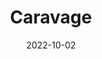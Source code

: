 ---
title: Caravage
date: 2022-10-02
taxonomy: ILLUSTRATION - UX.UI
slug: caravage
dividerDate: ......................
dividerTaxonomy: .......
thumbnail: caravage/thumbnail_caravage.png
coverImage: rencontres_by_CA/thumbnail_detail.svg


problematic: "This project was requested by a client : The Crédit Agricole Group, to promote an event they wanted to launch in April of 2024. The ambition of the event was to spark dialog about the future & AI technology. The target audience was mainly professionnal and interested in exchanging about AI. The client wanted a clean and prestigious feel to the site"


content:
  titleSection:
  - taxonomy: ILLUSTRATION
  - people: 5
  - duration: 2
  thinkingSection:
    pains:
      - Première pain
      - Deuxième pain
      - Troisième pain
    solutions:
      - Première soluc
      - 2eme soluc
      - 3eme soluc
  processSection:
    - percent:
      - top:
        - icon: icon-20-percent.svg
        - text: "Je suis le premier texte de PAPA."
      - img: 
    - percent:
      - top:
        - icon: icon-50-percent.svg
        - text: "Je suis le second texte de PAPA."
      - img: valeriia/percent50.gif
    - percent:
      - top:
        - icon: icon-80-percent.svg 
        - text: "Je suis le troisième texte de PAPA."
      - img: 
    - percent:
      - top:
        - icon: icon-100-percent.svg 
        - text: "Je suis le quatrieme texte de PAPA."
      - img: 
  gallerySection:
    logo:
      - icon-20-percent.svg
      - icon-50-percent.svg
      - icon-100-percent.svg
    screenCenter: 
      - valeriia/percent20.png
      - valeriia/percent20.png
    screenRight:
      -  valeriia/percent20.png
      - valeriia/percent20.png
    assets:
      - icon-80-percent.svg
      - icon-80-percent.svg


nextProject: souvenirs-orphee/

footer_version: sticky
---